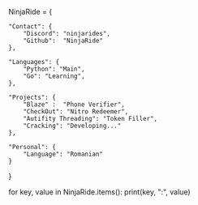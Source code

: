 NinjaRide = {

    "Contact": {
        "Discord": "ninjarides",
        "Github":  "NinjaRide"
    },

    "Languages": {
        "Python": "Main",
        "Go": "Learning",
    },

    "Projects": {
        "Blaze" :  "Phone Verifier",
        "CheckOut": "Nitro Redeemer",
        "Autifity Threading": "Token Filler",
        "Cracking": "Developing..."
    },

    "Personal": {
        "Language": "Romanian"
    }

}

for key, value in NinjaRide.items():
    print(key, ":", value)
